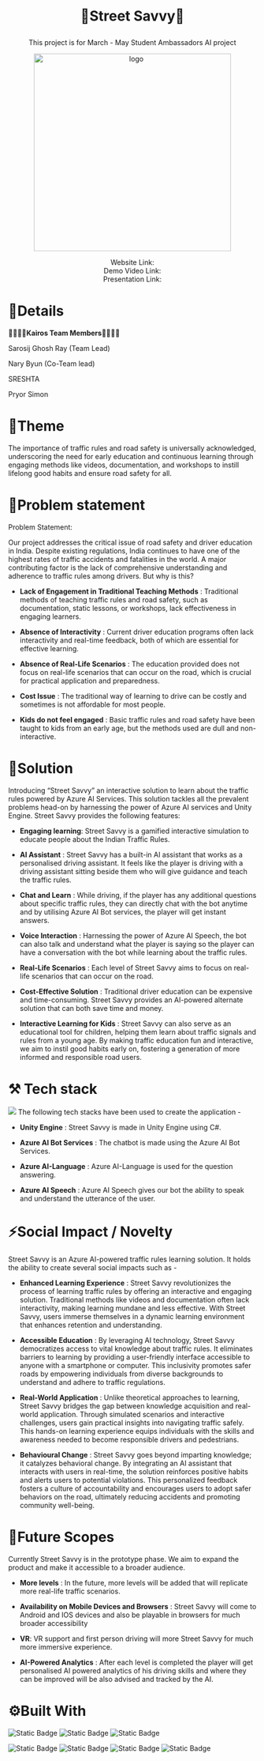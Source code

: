 
 
# <p align="center">🚙Street Savvy🚓
<p align="center">
This project is for March - May Student Ambassadors AI project <p align="center">
<img src="https://raw.githubusercontent.com/Kairos-MLSA/Street-Savvy/c46f5231c83ad011711b557a0ab2168c072dbeed/Assets/Street%20Savvy%20logo.%20The%20log.jpg" width="400px" height="400px" alt="logo"></img></p>
<p align="center">Website Link: <br>
Demo Video Link:<br>
Presentation Link:</p>


# 🙌Details  
👨‍🎓👩‍🎓**Kairos Team Members**👨‍🎓👩‍🎓<br>

Sarosij Ghosh Ray (Team Lead)

Nary Byun (Co-Team lead)

SRESHTA

Pryor Simon

#  📝Theme
The importance of traffic rules and road safety is universally acknowledged, underscoring the need for early education and continuous learning through engaging methods like videos, documentation, and workshops to instill lifelong good habits and ensure road safety for all.
# 🌵Problem statement
 Problem Statement: 

Our project addresses the critical issue of road safety and driver education in India. Despite existing regulations, India continues to have one of the highest rates of traffic accidents and fatalities in the world. A major contributing factor is the lack of comprehensive understanding and adherence to traffic rules among drivers. But why is this?


* **Lack of Engagement in Traditional Teaching Methods** : Traditional methods of teaching traffic rules and road safety, such as documentation, static lessons, or workshops, lack effectiveness in engaging learners.

* **Absence of Interactivity** : Current driver education programs often lack interactivity and real-time feedback, both of which are essential for effective learning.

* **Absence of Real-Life Scenarios** : The education provided does not focus on real-life scenarios that can occur on the road, which is crucial for practical application and preparedness.

* **Cost Issue** : The traditional way of learning to drive can be costly and sometimes is not affordable for most people. 

* **Kids do not feel engaged** : Basic traffic rules and road safety have been taught to kids from an early age, but the methods used are dull and non-interactive.

# 🔑Solution
Introducing “Street Savvy” an interactive solution to learn about the traffic rules powered by Azure AI Services. This solution tackles all the prevalent problems head-on by harnessing the power of Azure AI services and Unity Engine. Street Savvy provides the following features: 

* **Engaging learning**: Street Savvy is a gamified interactive simulation to educate people about the Indian Traffic Rules.

* **AI Assistant** : Street Savvy has a built-in AI assistant that works as a personalised driving assistant. It feels like the player is driving with a driving assistant sitting beside them who will give guidance and teach the traffic rules.

* **Chat and Learn** : While driving, if the player has any additional questions about specific traffic rules, they can directly chat with the bot anytime and by utilising Azure AI Bot services, the player will get instant answers.

* **Voice Interaction** : Harnessing the power of Azure AI Speech, the bot can also talk and understand what the player is saying so the player can have a conversation with the bot while learning about the traffic rules.

* **Real-Life Scenarios** : Each level of Street Savvy aims to focus on real-life scenarios that can occur on the road.

* **Cost-Effective Solution** : Traditional driver education can be expensive and time-consuming. Street Savvy provides an AI-powered alternate solution that can both save time and money.

* **Interactive Learning for Kids** : Street Savvy can also serve as an educational tool for children, helping them learn about traffic signals and rules from a young age. By making traffic education fun and interactive, we aim to instil good habits early on, fostering a generation of more informed and responsible road users.

# ⚒️ Tech stack
<img src="https://raw.githubusercontent.com/Kairos-MLSA/Street-Savvy/9e9099a30d8c7d241fca1bc92eecd36633195c2c/Assets/street%20savvy.jpg" ></img>
The following tech stacks have been used to create the application - 

* **Unity Engine** : Street Savvy is made in Unity Engine using C#.

* **Azure AI Bot Services** : The chatbot is made using the Azure AI Bot Services.

* **Azure AI-Language** : Azure AI-Language is used for the question answering.

* **Azure AI Speech** : Azure AI Speech gives our bot the ability to speak and understand the utterance of the user.

    
# ⚡Social Impact / Novelty
Street Savvy is an Azure AI-powered traffic rules learning solution. It holds the ability to create several social impacts such as -

* **Enhanced Learning Experience** : Street Savvy revolutionizes the process of learning traffic rules by offering an interactive and engaging solution. Traditional methods like videos and documentation often lack interactivity, making learning mundane and less effective. With Street Savvy, users immerse themselves in a dynamic learning environment that enhances retention and understanding.

* **Accessible Education** : By leveraging AI technology, Street Savvy democratizes access to vital knowledge about traffic rules. It eliminates barriers to learning by providing a user-friendly interface accessible to anyone with a smartphone or computer. This inclusivity promotes safer roads by empowering individuals from diverse backgrounds to understand and adhere to traffic regulations.

* **Real-World Application** : Unlike theoretical approaches to learning, Street Savvy bridges the gap between knowledge acquisition and real-world application. Through simulated scenarios and interactive challenges, users gain practical insights into navigating traffic safely. This hands-on learning experience equips individuals with the skills and awareness needed to become responsible drivers and pedestrians.

* **Behavioural Change** : Street Savvy goes beyond imparting knowledge; it catalyzes behavioral change. By integrating an AI assistant that interacts with users in real-time, the solution reinforces positive habits and alerts users to potential violations. This personalized feedback fosters a culture of accountability and encourages users to adopt safer behaviors on the road, ultimately reducing accidents and promoting community well-being.

# 🎯Future Scopes
Currently Street Savvy is in the prototype phase. We aim to expand the product and make it accessible to a broader audience.

* **More levels** : In the future, more levels will be added that will replicate more real-life traffic scenarios.

* **Availability on Mobile Devices and Browsers** : Street Savvy will come to Android and IOS devices and also be playable in browsers for much broader accessibility

* **VR**: VR support and first person driving will more Street Savvy for much more immersive experience.

* **AI-Powered Analytics** : After each level is completed the player will get personalised AI powered analytics of his driving skills and where they can be improved will be also advised and tracked by the AI.

# ⚙️Built With

![Static Badge](https://img.shields.io/badge/Azure%20AI%20Bot%20Services-red)
![Static Badge](https://img.shields.io/badge/Azure%20AI%20Language-pink)
![Static Badge](https://img.shields.io/badge/Azure%20AI%20Speech-lightgrey)

![Static Badge](https://img.shields.io/badge/Speach%20SDK%20-%20blue)
![Static Badge](https://img.shields.io/badge/Q%26A%20Bot%20-%20skyblue)
![Static Badge](https://img.shields.io/badge/c%23%20-%20purple)
![Static Badge](https://img.shields.io/badge/Unity%20-%20black)
